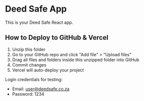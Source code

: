 
# Deed Safe App

This is your Deed Safe React app.

## How to Deploy to GitHub & Vercel

1. Unzip this folder
2. Go to your GitHub repo and click "Add file" > "Upload files"
3. Drag all files and folders inside this unzipped folder into GitHub
4. Commit changes
5. Vercel will auto-deploy your project

Login credentials for testing:
- Email: user@deedsafe.co.za
- Password: 1234
